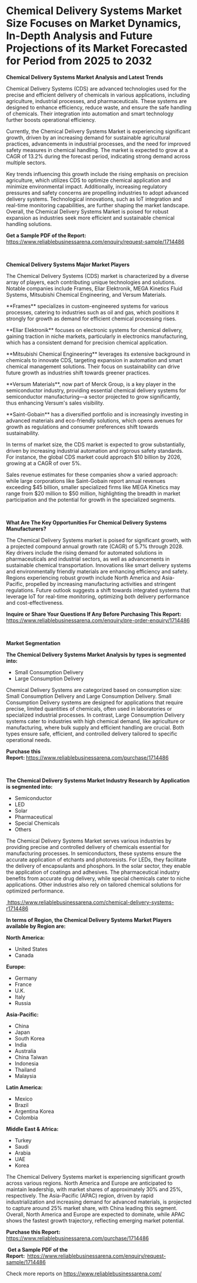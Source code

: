 <p><h1>Chemical Delivery Systems Market Size Focuses on Market Dynamics, In-Depth Analysis and Future Projections of its Market Forecasted for Period from 2025 to 2032</h1></p><p><strong>Chemical Delivery Systems Market Analysis and Latest Trends</strong></p>
<p><p>Chemical Delivery Systems (CDS) are advanced technologies used for the precise and efficient delivery of chemicals in various applications, including agriculture, industrial processes, and pharmaceuticals. These systems are designed to enhance efficiency, reduce waste, and ensure the safe handling of chemicals. Their integration into automation and smart technology further boosts operational efficiency.</p><p>Currently, the Chemical Delivery Systems Market is experiencing significant growth, driven by an increasing demand for sustainable agricultural practices, advancements in industrial processes, and the need for improved safety measures in chemical handling. The market is expected to grow at a CAGR of 13.2% during the forecast period, indicating strong demand across multiple sectors. </p><p>Key trends influencing this growth include the rising emphasis on precision agriculture, which utilizes CDS to optimize chemical application and minimize environmental impact. Additionally, increasing regulatory pressures and safety concerns are propelling industries to adopt advanced delivery systems. Technological innovations, such as IoT integration and real-time monitoring capabilities, are further shaping the market landscape. Overall, the Chemical Delivery Systems Market is poised for robust expansion as industries seek more efficient and sustainable chemical handling solutions.</p></p>
<p><strong>Get a Sample PDF of the Report:&nbsp;</strong> <a href="https://www.reliablebusinessarena.com/enquiry/request-sample/1714486?utm_campaign=2188&utm_medium=2&utm_source=Github&utm_content=ia&utm_term=28032025&utm_id=chemical-delivery-systems">https://www.reliablebusinessarena.com/enquiry/request-sample/1714486</a></p>
<p>&nbsp;</p>
<p><strong>Chemical Delivery Systems Major Market Players</strong></p>
<p><p>The Chemical Delivery Systems (CDS) market is characterized by a diverse array of players, each contributing unique technologies and solutions. Notable companies include Frames, Eliar Elektronik, MEGA Kinetics Fluid Systems, Mitsubishi Chemical Engineering, and Versum Materials. </p><p>**Frames** specializes in custom-engineered systems for various processes, catering to industries such as oil and gas, which positions it strongly for growth as demand for efficient chemical processing rises.</p><p>**Eliar Elektronik** focuses on electronic systems for chemical delivery, gaining traction in niche markets, particularly in electronics manufacturing, which has a consistent demand for precision chemical application.</p><p>**Mitsubishi Chemical Engineering** leverages its extensive background in chemicals to innovate CDS, targeting expansion in automation and smart chemical management solutions. Their focus on sustainability can drive future growth as industries shift towards greener practices.</p><p>**Versum Materials**, now part of Merck Group, is a key player in the semiconductor industry, providing essential chemical delivery systems for semiconductor manufacturing—a sector projected to grow significantly, thus enhancing Versum's sales visibility.</p><p>**Saint-Gobain** has a diversified portfolio and is increasingly investing in advanced materials and eco-friendly solutions, which opens avenues for growth as regulations and consumer preferences shift towards sustainability.</p><p>In terms of market size, the CDS market is expected to grow substantially, driven by increasing industrial automation and rigorous safety standards. For instance, the global CDS market could approach $10 billion by 2026, growing at a CAGR of over 5%.</p><p>Sales revenue estimates for these companies show a varied approach: while large corporations like Saint-Gobain report annual revenues exceeding $45 billion, smaller specialized firms like MEGA Kinetics may range from $20 million to $50 million, highlighting the breadth in market participation and the potential for growth in the specialized segments.</p></p>
<p>&nbsp;</p>
<p><strong>What Are The Key Opportunities For Chemical Delivery Systems Manufacturers?</strong></p>
<p><p>The Chemical Delivery Systems market is poised for significant growth, with a projected compound annual growth rate (CAGR) of 5.7% through 2028. Key drivers include the rising demand for automated solutions in pharmaceuticals and industrial sectors, as well as advancements in sustainable chemical transportation. Innovations like smart delivery systems and environmentally friendly materials are enhancing efficiency and safety. Regions experiencing robust growth include North America and Asia-Pacific, propelled by increasing manufacturing activities and stringent regulations. Future outlook suggests a shift towards integrated systems that leverage IoT for real-time monitoring, optimizing both delivery performance and cost-effectiveness.</p></p>
<p><strong>Inquire or Share Your Questions If Any Before Purchasing This Report:</strong> <a href="https://www.reliablebusinessarena.com/enquiry/pre-order-enquiry/1714486?utm_campaign=2188&utm_medium=2&utm_source=Github&utm_content=ia&utm_term=28032025&utm_id=chemical-delivery-systems">https://www.reliablebusinessarena.com/enquiry/pre-order-enquiry/1714486</a></p>
<p>&nbsp;</p>
<p><strong>Market Segmentation</strong></p>
<p><strong>The Chemical Delivery Systems Market Analysis by types is segmented into:</strong></p>
<p><ul><li>Small Consumption Delivery</li><li>Large Consumption Delivery</li></ul></p>
<p><p>Chemical Delivery Systems are categorized based on consumption size: Small Consumption Delivery and Large Consumption Delivery. Small Consumption Delivery systems are designed for applications that require precise, limited quantities of chemicals, often used in laboratories or specialized industrial processes. In contrast, Large Consumption Delivery systems cater to industries with high chemical demand, like agriculture or manufacturing, where bulk supply and efficient handling are crucial. Both types ensure safe, efficient, and controlled delivery tailored to specific operational needs.</p></p>
<p><strong>Purchase this Report:&nbsp;</strong><a href="https://www.reliablebusinessarena.com/purchase/1714486?utm_campaign=2188&utm_medium=2&utm_source=Github&utm_content=ia&utm_term=28032025&utm_id=chemical-delivery-systems">https://www.reliablebusinessarena.com/purchase/1714486</a></p>
<p>&nbsp;</p>
<p><strong>The Chemical Delivery Systems Market Industry Research by Application is segmented into:</strong></p>
<p><ul><li>Semiconductor</li><li>LED</li><li>Solar</li><li>Pharmaceutical</li><li>Special Chemicals</li><li>Others</li></ul></p>
<p><p>The Chemical Delivery Systems Market serves various industries by providing precise and controlled delivery of chemicals essential for manufacturing processes. In semiconductors, these systems ensure the accurate application of etchants and photoresists. For LEDs, they facilitate the delivery of encapsulants and phosphors. In the solar sector, they enable the application of coatings and adhesives. The pharmaceutical industry benefits from accurate drug delivery, while special chemicals cater to niche applications. Other industries also rely on tailored chemical solutions for optimized performance.</p></p>
<p><a href="https://www.reliablebusinessarena.com/chemical-delivery-systems-r1714486?utm_campaign=2188&utm_medium=2&utm_source=Github&utm_content=ia&utm_term=28032025&utm_id=chemical-delivery-systems">&nbsp;https://www.reliablebusinessarena.com/chemical-delivery-systems-r1714486</a></p>
<p><strong>In terms of Region, the Chemical Delivery Systems Market Players available by Region are:</strong></p>
<p>
    <p> <strong> North America: </strong>
        <ul>
            <li>United States</li>
            <li>Canada</li>
        </ul>
        </p> 
    <p> <strong> Europe: </strong>
        <ul>
            <li>Germany</li>
            <li>France</li>
            <li>U.K.</li>
            <li>Italy</li>
            <li>Russia</li>
        </ul>
        </p> 
    <p> <strong> Asia-Pacific: </strong>
        <ul>
            <li>China</li>
            <li>Japan</li>
            <li>South Korea</li>
            <li>India</li>
            <li>Australia</li>
            <li>China Taiwan</li>
            <li>Indonesia</li>
            <li>Thailand</li>
            <li>Malaysia</li>
        </ul>
        </p> 
    <p> <strong> Latin America: </strong>
        <ul>
            <li>Mexico</li>
            <li>Brazil</li>
            <li>Argentina Korea</li>
            <li>Colombia</li>
        </ul>
        </p> 
    <p> <strong> Middle East & Africa: </strong>
        <ul>
            <li>Turkey</li>
            <li>Saudi</li>
            <li>Arabia</li>
            <li>UAE</li>
            <li>Korea</li>
        </ul>
    </p>
    </p>
<p><p>The Chemical Delivery Systems market is experiencing significant growth across various regions. North America and Europe are anticipated to maintain leadership, with market shares of approximately 30% and 25%, respectively. The Asia-Pacific (APAC) region, driven by rapid industrialization and increasing demand for advanced materials, is projected to capture around 25% market share, with China leading this segment. Overall, North America and Europe are expected to dominate, while APAC shows the fastest growth trajectory, reflecting emerging market potential.</p></p>
<p><strong>Purchase this Report: </strong><a href="https://www.reliablebusinessarena.com/purchase/1714486?utm_campaign=2188&utm_medium=2&utm_source=Github&utm_content=ia&utm_term=28032025&utm_id=chemical-delivery-systems">https://www.reliablebusinessarena.com/purchase/1714486</a></p>
<p>&nbsp;<strong>Get a Sample PDF of the Report:&nbsp;&nbsp;</strong><a href="https://www.reliablebusinessarena.com/enquiry/request-sample/1714486?utm_campaign=2188&utm_medium=2&utm_source=Github&utm_content=ia&utm_term=28032025&utm_id=chemical-delivery-systems">https://www.reliablebusinessarena.com/enquiry/request-sample/1714486</a></p>
<p><strong></strong></p>
<p>Check more reports on <a href="https://www.reliablebusinessarena.com/?utm_campaign=2188&utm_medium=2&utm_source=Github&utm_content=ia&utm_term=28032025&utm_id=chemical-delivery-systems">https://www.reliablebusinessarena.com/</a></p>